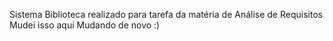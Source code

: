 Sistema Biblioteca realizado para tarefa da matéria de Análise de Requisitos
Mudei isso aqui
Mudando de novo :)
